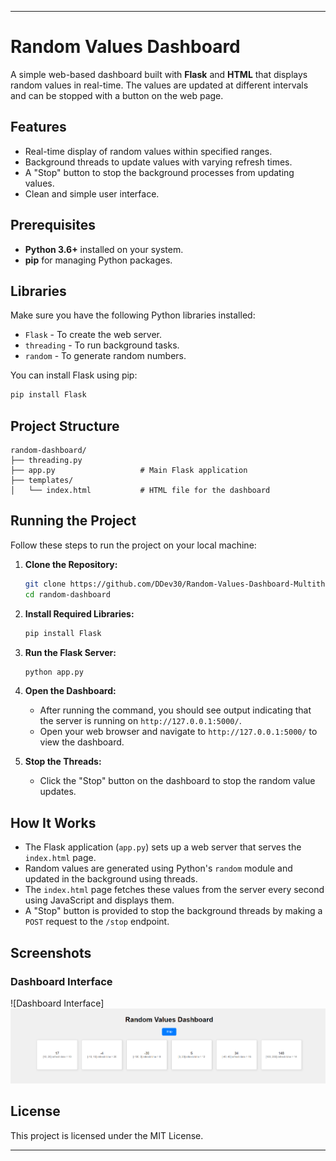 
---

# Random Values Dashboard

A simple web-based dashboard built with **Flask** and **HTML** that displays random values in real-time. The values are updated at different intervals and can be stopped with a button on the web page.

## Features

- Real-time display of random values within specified ranges.
- Background threads to update values with varying refresh times.
- A "Stop" button to stop the background processes from updating values.
- Clean and simple user interface.

## Prerequisites

- **Python 3.6+** installed on your system.
- **pip** for managing Python packages.

## Libraries

Make sure you have the following Python libraries installed:

- `Flask` - To create the web server.
- `threading` - To run background tasks.
- `random` - To generate random numbers.

You can install Flask using pip:
```bash
pip install Flask
```

## Project Structure

```
random-dashboard/
├── threading.py
├── app.py                   # Main Flask application
├── templates/
│   └── index.html           # HTML file for the dashboard
```

## Running the Project

Follow these steps to run the project on your local machine:

1. **Clone the Repository:**
   ```bash
   git clone https://github.com/DDev30/Random-Values-Dashboard-Multithreading-.git
   cd random-dashboard
   ```

2. **Install Required Libraries:**
   ```bash
   pip install Flask
   ```

3. **Run the Flask Server:**
   ```bash
   python app.py
   ```

4. **Open the Dashboard:**
   - After running the command, you should see output indicating that the server is running on `http://127.0.0.1:5000/`.
   - Open your web browser and navigate to `http://127.0.0.1:5000/` to view the dashboard.

5. **Stop the Threads:**
   - Click the "Stop" button on the dashboard to stop the random value updates.

## How It Works

- The Flask application (`app.py`) sets up a web server that serves the `index.html` page.
- Random values are generated using Python's `random` module and updated in the background using threads.
- The `index.html` page fetches these values from the server every second using JavaScript and displays them.
- A "Stop" button is provided to stop the background threads by making a `POST` request to the `/stop` endpoint.

## Screenshots

### Dashboard Interface
![Dashboard Interface]![alt text](image.png)

## License

This project is licensed under the MIT License.

---
